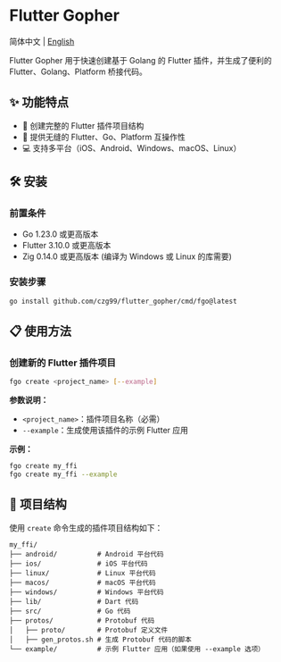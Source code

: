 # Flutter Gopher

简体中文 | [English](https://github.com/czg99/flutter_gopher/blob/main/README_en.md)

Flutter Gopher 用于快速创建基于 Golang 的 Flutter 插件，并生成了便利的 Flutter、Golang、Platform 桥接代码。

## ✨ 功能特点

- 🔄 创建完整的 Flutter 插件项目结构
- 🚀 提供无缝的 Flutter、Go、Platform 互操作性
- 💻 支持多平台（iOS、Android、Windows、macOS、Linux）

## 🛠️ 安装

### 前置条件

- Go 1.23.0 或更高版本
- Flutter 3.10.0 或更高版本 
- Zig 0.14.0 或更高版本 (编译为 Windows 或 Linux 的库需要)

### 安装步骤

```bash
go install github.com/czg99/flutter_gopher/cmd/fgo@latest
```

## 📋 使用方法

### 创建新的 Flutter 插件项目

```bash
fgo create <project_name> [--example]
```

**参数说明：**
- `<project_name>`：插件项目名称（必需）
- `--example`：生成使用该插件的示例 Flutter 应用

**示例：**
```bash
fgo create my_ffi
fgo create my_ffi --example
```

## 📁 项目结构

使用 `create` 命令生成的插件项目结构如下：

```
my_ffi/
├── android/          # Android 平台代码
├── ios/              # iOS 平台代码
├── linux/            # Linux 平台代码
├── macos/            # macOS 平台代码
├── windows/          # Windows 平台代码
├── lib/              # Dart 代码
├── src/              # Go 代码
├── protos/           # Protobuf 代码
│   ├── proto/        # Protobuf 定义文件
│   ├── gen_protos.sh # 生成 Protobuf 代码的脚本
└── example/          # 示例 Flutter 应用（如果使用 --example 选项）
```